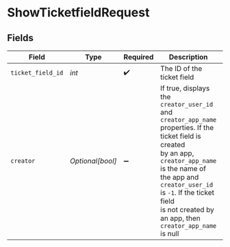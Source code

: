 # ShowTicketfieldRequest


## Fields

| Field                                                                                                                                                                                                                                                                          | Type                                                                                                                                                                                                                                                                           | Required                                                                                                                                                                                                                                                                       | Description                                                                                                                                                                                                                                                                    | Example                                                                                                                                                                                                                                                                        |
| ------------------------------------------------------------------------------------------------------------------------------------------------------------------------------------------------------------------------------------------------------------------------------ | ------------------------------------------------------------------------------------------------------------------------------------------------------------------------------------------------------------------------------------------------------------------------------ | ------------------------------------------------------------------------------------------------------------------------------------------------------------------------------------------------------------------------------------------------------------------------------ | ------------------------------------------------------------------------------------------------------------------------------------------------------------------------------------------------------------------------------------------------------------------------------ | ------------------------------------------------------------------------------------------------------------------------------------------------------------------------------------------------------------------------------------------------------------------------------ |
| `ticket_field_id`                                                                                                                                                                                                                                                              | *int*                                                                                                                                                                                                                                                                          | :heavy_check_mark:                                                                                                                                                                                                                                                             | The ID of the ticket field                                                                                                                                                                                                                                                     | 34                                                                                                                                                                                                                                                                             |
| `creator`                                                                                                                                                                                                                                                                      | *Optional[bool]*                                                                                                                                                                                                                                                               | :heavy_minus_sign:                                                                                                                                                                                                                                                             | If true, displays the `creator_user_id` and `creator_app_name` properties. If the ticket field is created<br/> by an app, `creator_app_name` is the name of the app and `creator_user_id` is `-1`. If the ticket field<br/> is not created by an app, then `creator_app_name` is null<br/> |                                                                                                                                                                                                                                                                                |